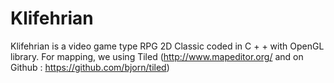 Klifehrian
==========

Klifehrian is a video game type RPG 2D Classic coded in C + + with OpenGL library. For mapping, we using Tiled (http://www.mapeditor.org/ and on Github : https://github.com/bjorn/tiled)
